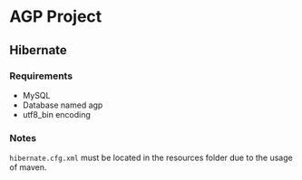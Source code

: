 # AGP Project

## Hibernate
### Requirements

- MySQL
- Database named agp
- utf8_bin encoding
### Notes
``hibernate.cfg.xml`` must be located in the resources folder due to the usage of maven.